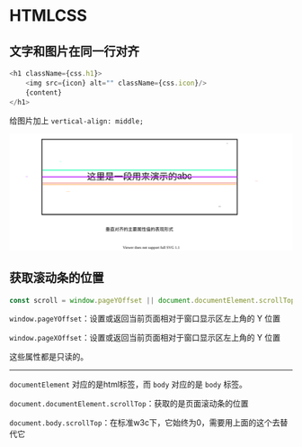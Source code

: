# HTMLCSS

## 文字和图片在同一行对齐

```ts
<h1 className={css.h1}>
    <img src={icon} alt="" className={css.icon}/>
    {content}
</h1>
```

给图片加上 `vertical-align: middle;`

![垂直对齐的主要属性值](./img/vertical-align.svg)

## 获取滚动条的位置

```ts
const scroll = window.pageYOffset || document.documentElement.scrollTop || document.body.scrollTop || 0
```

`window.pageYOffset`：设置或返回当前页面相对于窗口显示区左上角的 Y 位置

`window.pageXOffset`：设置或返回当前页面相对于窗口显示区左上角的 Y 位置

这些属性都是只读的。

-----

`documentElement` 对应的是html标签，而 `body` 对应的是 `body` 标签。

`document.documentElement.scrollTop`：获取的是页面滚动条的位置

`document.body.scrollTop`：在标准w3c下，它始终为0，需要用上面的这个去替代它